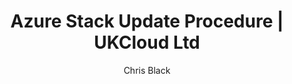---
title: Azure Stack Update Procedure | UKCloud Ltd
description: Azure Stack Update Procedure Guide for Support
services: azure-stack
author: Chris Black

toc_rootlink: Users
toc_sub1: Guides
toc_sub2: Guide Sub Menu 2
toc_sub3:
toc_sub4:
toc_title: Getting started guide for Sovereign Azure BETA Sub Menu 2
toc_fullpath: Users/Guides/Getting started guide for Sovereign Azure BETA/azs-getting-started-guide-sub2.md

toc_parentlink: Getting started guide for Sovereign Azure BETA
toc_mdlink: azs-getting-started-guide-sub2.md
---